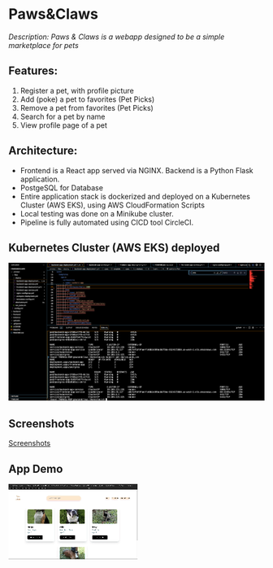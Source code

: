 # Paws&Claws
_Description: Paws & Claws is a webapp designed to be a simple marketplace for pets_

## Features: 
1. Register a pet, with profile picture
2. Add (poke) a pet to favorites (Pet Picks)
3. Remove a pet from favorites (Pet Picks)
4. Search for a pet by name
5. View profile page of a pet 

## Architecture: 

 - Frontend is a React app served via NGINX. Backend is a Python Flask application.
 - PostgeSQL for Database
 - Entire application stack is dockerized and deployed on a Kubernetes Cluster (AWS EKS), using AWS CloudFormation Scripts
 - Local testing was done on a Minikube cluster.
 - Pipeline is fully automated using CICD tool CircleCI. 

## Kubernetes Cluster (AWS EKS) deployed
![CICD Project](https://raw.githubusercontent.com/tomlui2010/pawsandclaws/witheks/Screenshots/PawsandClaws_Infrastructure.png)

## Screenshots
[Screenshots](https://github.com/tomlui2010/pawsandclaws/tree/witheks/Screenshots)

## App Demo
[![App Demo](PawsandClaws_movie.gif)](https://github.com/tomlui2010/pppcalculator/raw/main/App_Demo.mov)



